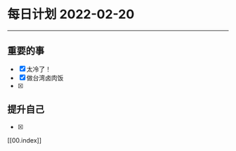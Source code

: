 #  每日计划 2022-02-20
---
## 重要的事
- [x]  太冷了！
- [x]  做台湾卤肉饭
- [x]  



## 提升自己
- [x]  
  



[[00.index]]








